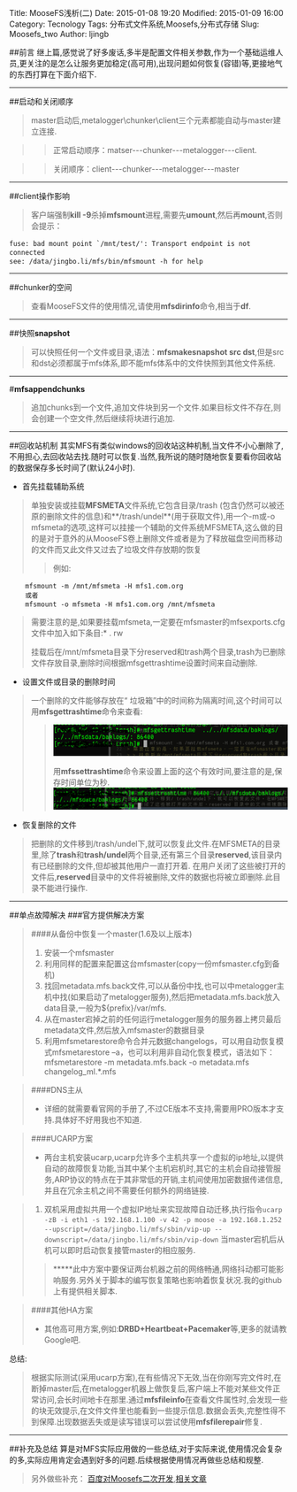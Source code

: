 Title: MooseFS浅析(二)
Date: 2015-01-08 19:20
Modified: 2015-01-09 16:00
Category: Tecnology
Tags: 分布式文件系统,Moosefs,分布式存储
Slug: Moosefs_two
Author: ljingb

##前言
继上篇,感觉说了好多废话,多半是配置文件相关参数,作为一个基础运维人员,更关注的是怎么让服务更加稳定(高可用),出现问题如何恢复(容错)等,更接地气的东西打算在下面介绍下.

* * *

##启动和关闭顺序

> master启动后,metalogger\chunker\client三个元素都能自动与master建立连接.

> > 正常启动顺序：matser---chunker---metalogger---client.

> > 关闭顺序：client---chunker---metalogger---master

* * *

##client操作影响
> 客户端强制**kill -9**杀掉**mfsmount**进程,需要先**umount**,然后再**mount**,否则会提示：

```
fuse: bad mount point `/mnt/test/': Transport endpoint is not connected
see: /data/jingbo.li/mfs/bin/mfsmount -h for help
```

* * *

##chunker的空间

> 查看MooseFS文件的使用情况,请使用**mfsdirinfo**命令,相当于**df**.

* * *

##快照**snapshot**
> 可以快照任何一个文件或目录,语法：**mfsmakesnapshot src dst**,但是src和dst必须都属于mfs体系,即不能mfs体系中的文件快照到其他文件系统.

* * *

#**mfsappendchunks**
> 追加chunks到一个文件,追加文件块到另一个文件.如果目标文件不存在,则会创建一个空文件,然后继续将块进行追加.

* * *

##回收站机制
其实MFS有类似windows的回收站这种机制,当文件不小心删除了,不用担心,去回收站去找.随时可以恢复.当然,我所说的随时随地恢复要看你回收站的数据保存多长时间了(默认24小时).

* 首先挂载辅助系统
> 单独安装或挂载**MFSMETA**文件系统,它包含目录/trash (包含仍然可以被还原的删除文件的信息)和**/trash/undel**(用于获取文件),用一个-m或-o mfsmeta的选项,这样可以挂接一个辅助的文件系统MFSMETA,这么做的目的是对于意外的从MooseFS卷上删除文件或者是为了释放磁盘空间而移动的文件而又此文件又过去了垃圾文件存放期的恢复
> > 例如:

        mfsmount -m /mnt/mfsmeta -H mfs1.com.org
        或者
        mfsmount -o mfsmeta -H mfs1.com.org /mnt/mfsmeta
> 需要注意的是,如果要挂载mfsmeta,一定要在mfsmaster的mfsexports.cfg文件中加入如下条目:* . rw
>
> 挂载后在/mnt/mfsmeta目录下分reserved和trash两个目录,trash为已删除文件存放目录,删除时间根据mfsgettrashtime设置时间来自动删除.

* 设置文件或目录的删除时间
> 一个删除的文件能够存放在“ 垃圾箱”中的时间称为隔离时间,这个时间可以用**mfsgettrashtime**命令来查看:
> > ![mfsgettrashtime命令](/pictures/mfs_pic4.png)
> > 
> > 用**mfssettrashtime**命令来设置上面的这个有效时间,要注意的是,保存时间单位为秒.
> > ![mfssettrashtime命令](/pictures/mfs_pic5.png)

* 恢复删除的文件
> 把删除的文件移到/trash/undel下,就可以恢复此文件.在MFSMETA的目录里,除了**trash**和**trash/undel**两个目录,还有第三个目录**reserved**,该目录内有已经删除的文件,但却被其他用户一直打开着.
在用户关闭了这些被打开的文件后,**reserved**目录中的文件将被删除,文件的数据也将被立即删除.此目录不能进行操作.

* * *

##单点故障解决
###官方提供解决方案

> ####从备份中恢复一个master(1.6及以上版本)
> 1. 安装一个mfsmaster
> 2. 利用同样的配置来配置这台mfsmaster(copy一份mfsmaster.cfg到备机)
> 3. 找回metadata.mfs.back文件,可以从备份中找,也可以中metalogger主机中找(如果启动了metalogger服务),然后把metadata.mfs.back放入data目录,一般为${prefix}/var/mfs.
> 4. 从在master宕掉之前的任何运行metalogger服务的服务器上拷贝最后metadata文件,然后放入mfsmaster的数据目录
> 5. 利用mfsmetarestore命令合并元数据changelogs，可以用自动恢复模式mfsmetarestore –a，也可以利用非自动化恢复模式，语法如下：mfsmetarestore -m metadata.mfs.back -o metadata.mfs changelog_ml.*.mfs

> ####DNS主从
> * 详细的就需要看官网的手册了,不过CE版本不支持,需要用PRO版本才支持.具体好不好用我也不知道.

> ####UCARP方案
> * 两台主机安装ucarp,ucarp允许多个主机共享一个虚拟的ip地址,以提供自动的故障恢复功能,当其中某个主机宕机时,其它的主机会自动接管服务,ARP协议的特点在于其非常低的开销,主机间使用加密数据传递信息,并且在冗余主机之间不需要任何额外的网络链接.

> 1. 双机采用虚拟共用一个虚拟IP地址来实现故障自动迁移,执行指令``
    ucarp -zB -i eth1 -s 192.168.1.100 -v 42 -p moose -a 192.168.1.252 --upscript=/data/jingbo.li/mfs/sbin/vip-up --downscript=/data/jingbo.li/mfs/sbin/vip-down
``
> 当master宕机后从机可以即时启动恢复接管master的相应服务.
> > **\***此中方案中要保证两台机器之前的网络畅通,网络抖动都可能影响服务.另外关于脚本的编写恢复策略也影响着恢复状况.我的github上有提供相关脚本.

> ####其他HA方案
> * 其他高可用方案,例如:**DRBD+Heartbeat+Pacemaker**等,更多的就请教Google吧.

 总结:
> 根据实际测试(采用ucarp方案),在有些情况下无效,当在你刚写完文件时,在断掉master后,在metalogger机器上做恢复后,客户端上不能对某些文件正常访问,会长时间地卡在那里.通过**mfsfileinfo**在查看文件属性时,会发现一些的块无效提示,在文件文件里也能看到一些提示信息.数据会丢失,完整性得不到保障.出现数据丢失或是读写错误可以尝试使用**mfsfilerepair**修复.

* * *

##补充及总结
算是对MFS实际应用做的一些总结,对于实际来说,使用情况会复杂的多,实际应用肯定会遇到好多的问题.后续根据使用情况再做些总结和规整.

> 另外做些补充：
> [百度对Moosefs二次开发](https://github.com/ops-baidu/shadow-mfs),[相关文章](http://www.zhangxiaolong.org/archives/242.html)
